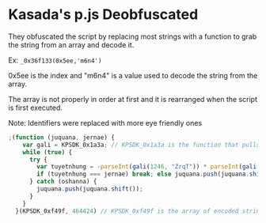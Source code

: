 # Kasada's p.js Deobfuscated

They obfuscated the script by replacing most strings with a function to grab the string from an array and decode it.

Ex:
`_0x36f133(0x5ee,'m6n4')`

0x5ee is the index and "m6n4" is a value used to decode the string from the array.

The array is not properly in order at first and it is rearranged when the script is first executed.

Note: Identifiers were replaced with more eye friendly ones
```js
;(function (juquana, jernae) {
    var gali = KPSDK_0x1a3a; // KPSDK_0x1a3a is the function that pulls from the array
    while (true) {
      try {
        var tuyetnhung = -parseInt(gali(1246, "ZrqT")) * parseInt(gali(1123, "SF8Y")) + parseInt(gali(866, "B&jL")) + parseInt(gali(488, "i&SL")) * parseInt(gali(749, "SF8Y")) + parseInt(gali(1404, "0mUP")) * parseInt(gali(1382, "VR1C")) + parseInt(gali(1566, "8%Ma")) * -parseInt(gali(937, "s$M0")) + parseInt(gali(1517, "KuSv")) * parseInt(gali(1258, "HY&U")) + -parseInt(gali(403, "s$M0")) * parseInt(gali(1201, "#jW1"));
        if (tuyetnhung === jernae) break; else juquana.push(juquana.shift());
      } catch (oshanna) {
        juquana.push(juquana.shift());
      }
    }
  }(KPSDK_0xf49f, 464424) // KPSDK_0xf49f is the array of encoded strings
```

